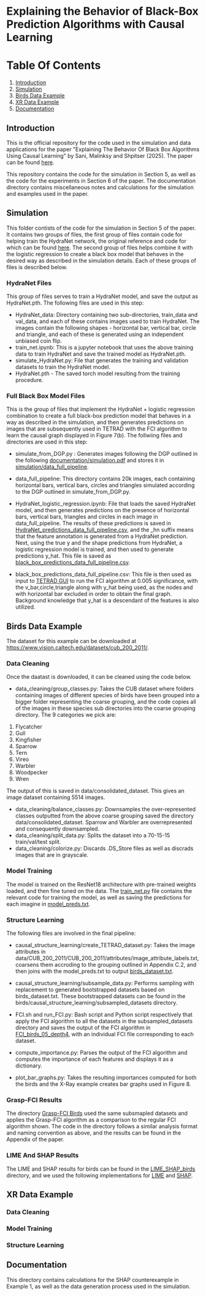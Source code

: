# Explaining the Behavior of Black-Box Prediction Algorithms with Causal Learning

# Table Of Contents

1. [Introduction](#introduction)
2. [Simulation](#simulation)
3. [Birds Data Example](#birds-data-example)
4. [XR Data Example](#xr-data-example)
5. [Documentation](#documentation)

## Introduction

This is the official repository for the code used in the simulation and data applications for the paper "Explaining The Behavior Of Black Box Algorithms Using Causal Learning" by Sani, Malinksy and Shpitser (2025). The paper can be found [here](https://arxiv.org/pdf/2006.02482).

This repository contains the code for the simulation in Section 5, as well as the code for the experiments in Section 6 of the paper. The documentation directory contains miscellaneous notes and calculations for the simulation and examples used in the paper.  

## Simulation

This folder contists of the code for the simulation in Section 5 of the paper. It contains two groups of files, the first group of files contain code for helping train the HydraNet network, the original reference and code for which can be found [here](https://pyimagesearch.com/2022/08/17/multi-task-learning-and-hydranets-with-pytorch/). The second group of files helps combine it with the logistic regression to create a black box model that behaves in the desired way as described in the simulation details. Each of these groups of files is described below.

### HydraNet Files

This group of files serves to train a HydraNet model, and save the output as HydraNet.pth. The following files are used in this step:

- HydraNet_data: Directory containing two sub-directories, train_data and val_data, and each of these contains images used to train HydraNet. The images contain the following shapes - horizontal bar, vertical bar, circle and triangle, and each of these is generated using an independent unbiased coin flip. 
- train_net.ipynb: This is a jupyter notebook that uses the above training data to train HydraNet and save the trained model as HydraNet.pth.
- simulate_HydraNet.py: File that generates the training and validation datasets to train the HydraNet model.
- HydraNet.pth - The saved torch model resulting from the training procedure.

### Full Black Box Model Files

This is the group of files that implement the HydraNet + logistic regression combination to create a full black-box prediction model that behaves in a way as described in the simulation, and then generates predictions on images that are subsequently used in TETRAD with the FCI algorithm to learn the causal graph displayed in Figure 7(b). The follwiing files and directories are used in this step:

- simulate_from_DGP.py : Generates images following the DGP outlined in the following [documentation/simulation.pdf](documentation/simulation.pdf) and stores it in [simulation/data_full_pipeline](simulation/data_full_pipeline).

- data_full_pipeline: This directory contains 20k images, each containing horizontal bars, vertical bars, circles and 
triangles simulated according to the DGP outlined in simulate_from_DGP.py.

- HydraNet_logistic_regression.ipynb: File that loads the saved HydraNet model, and then generates predictions on the 
presence of horizontal bars, vertical bars, triangles and circles in each image in data_full_pipeline. The results of 
these predictions is saved in [HydraNet_predictions_data_full_pipeline.csv](simulation/HydraNet_predictions_data_full_pipeline.csv), and the _hn suffix means that the feature annotation
is generated from a HydraNet prediction. Next, using the true y and the shape predictions from HydraNet, a logistic regression
model is trained, and then used to generate predictions y_hat. This file is saved as [black_box_predictions_data_full_pipeline.csv](simulation/black_box_predictions_data_full_pipeline.csv).


- black_box_predictions_data_full_pipeline.csv: This file is then used as input to [TETRAD GUI](https://www.cmu.edu/dietrich/philosophy/tetrad/use-tetrad/tetrad-application.html) to run the FCI algorithm at 
0.005 significance, with the v_bar,circle,triangle along with y_hat being used, as the nodes and with horizontal bar excluded in order to obtain the final graph. Background knowledge that y_hat is a descendant of the features is also utilized. 

## Birds Data Example

The dataset for this example can be downloaded at https://www.vision.caltech.edu/datasets/cub_200_2011/. 

### Data Cleaning
Once the daatast is downloaded, it can be cleaned using the code below.   

- data_cleaning/group_classes.py: Takes the CUB dataset where folders containing images of different species of birds have
been grouped into a bigger folder representing the coarse grouping, and the code copies all of the images in these species 
sub directories into the coarse grouping directory. The 9 categories we pick are: 
1. Flycatcher
2. Gull
3. Kingfisher
4. Sparrow 
5. Tern 
6. Vireo 
7. Warbler 
8. Woodpecker 
9. Wren

The output of this is saved in data/consolidated_dataset. This gives an image dataset containing 5514 images.
- data_cleaning/balance_classes.py: Downsamples the over-represented classes outputted from the above coarse grouping saved the directory
data/consolidated_dataset. Sparrow and Warbler are overrepresented and consequently downsampled. 
- data_cleaning/split_data.py: Splits the dataset into a 70-15-15 train/val/test split.
- data_cleaning/colorize.py: Discards .DS_Store files as well as discrads images that are in grayscale.

### Model Training

The model is trained on the ResNet18 architecture with pre-trained weights loaded, and then fine tuned on the data. The [train_net.py](birds/network_training/train_net.py) file contains the relevant code for training the model, as well as saving the predictions for each imagine in [model_preds.txt](birds/network_training/model_preds.txt).

### Structure Learning

The following files are involved in the final pipeline:

- causal_structure_learning/create_TETRAD_dataset.py: Takes the image attributes in data/CUB_200_2011/CUB_200_2011/attributes/image_attribute_labels.txt, coarsens them accroding to the grouping outlined in Appendix C.2, and then joins with the model_preds.txt to output [birds_dataset.txt](birds/causal_structure_learning/birds_dataset.txt).
  
- causal_structure_learning/subsample_data.py: Performs sampling with replacement to generated bootstrapped datasets based on birds_dataset.txt. These bootstrapped datasets can be found in the birds/causal_structure_learning/subsampled_datasets directory.
  
- FCI.sh and run_FCI.py: Bash script and Python script respectively that apply the FCI algorithm to all the datasets in the subsampled_datasets directory and saves the output of the FCI algorithm in [FCI_birds_05_depth4](birds/causal_structure_learning/FCI_birds_05_depth4), with an individual FCI file corresponding to each dataset.

- compute_importance.py: Parses the output of the FCI algorithm and computes the importance of each features and displays it as a dictionary.

- plot_bar_graphs.py: Takes the resulting importances computed for both the birds and the X-Ray example creates bar graphs used in Figure 8.

### Grasp-FCI Results

The directory [Grasp-FCI Birds](birds/causal_structure_learning/Grasp-FCI%20Birds) used the same subsmapled datasets and applies the Grasp-FCI algorithm as a comparison to the regular FCI algorithm shown. The code in the directory follows a similar analysis format and naming convention as above, and the results can be found in the Appendix of the paper. 

### LIME And SHAP Results

The LIME and SHAP results for birds can be found in the [LIME_SHAP_birds](birds/LIME_SHAP_birds) directory, and we used the following implementations for [LIME](https://github.com/marcotcr/lime) and [SHAP](https://github.com/shap/shap).

## XR Data Example

### Data Cleaning

### Model Training

### Structure Learning


## Documentation

This directory contains calculations for the SHAP counterexample in Example 1, as well as the data generation process used in the simulation.

